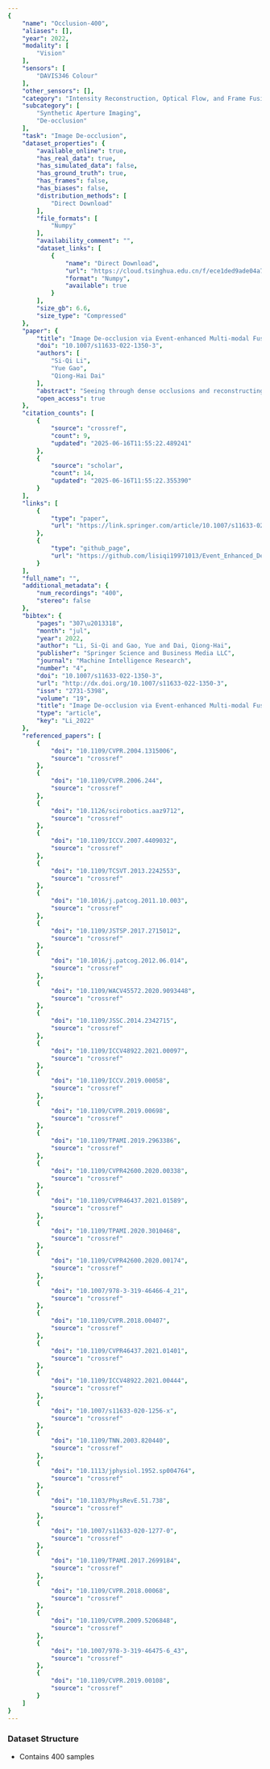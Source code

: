```yaml
---
{
    "name": "Occlusion-400",
    "aliases": [],
    "year": 2022,
    "modality": [
        "Vision"
    ],
    "sensors": [
        "DAVIS346 Colour"
    ],
    "other_sensors": [],
    "category": "Intensity Reconstruction, Optical Flow, and Frame Fusion",
    "subcategory": [
        "Synthetic Aperture Imaging",
        "De-occlusion"
    ],
    "task": "Image De-occlusion",
    "dataset_properties": {
        "available_online": true,
        "has_real_data": true,
        "has_simulated_data": false,
        "has_ground_truth": true,
        "has_frames": false,
        "has_biases": false,
        "distribution_methods": [
            "Direct Download"
        ],
        "file_formats": [
            "Numpy"
        ],
        "availability_comment": "",
        "dataset_links": [
            {
                "name": "Direct Download",
                "url": "https://cloud.tsinghua.edu.cn/f/ece1ded9ade04a7291a2/?dl=1",
                "format": "Numpy",
                "available": true
            }
        ],
        "size_gb": 6.6,
        "size_type": "Compressed"
    },
    "paper": {
        "title": "Image De-occlusion via Event-enhanced Multi-modal Fusion Hybrid Network",
        "doi": "10.1007/s11633-022-1350-3",
        "authors": [
            "Si-Qi Li",
            "Yue Gao",
            "Qiong-Hai Dai"
        ],
        "abstract": "Seeing through dense occlusions and reconstructing scene images is an important but challenging task. Traditional frame-based image de-occlusion methods may lead to fatal errors when facing extremely dense occlusions due to the lack of valid information available from the limited input occluded frames. Event cameras are bio-inspired vision sensors that record the brightness changes at each pixel asynchronously with high temporal resolution. However, synthesizing images solely from event streams is ill-posed since only the brightness changes are recorded in the event stream, and the initial brightness is unknown. In this paper, we propose an event-enhanced multi-modal fusion hybrid network for image de-occlusion, which uses event streams to provide complete scene information and frames to provide color and texture information. An event stream encoder based on the spiking neural network (SNN) is proposed to encode and denoise the event stream efficiently. A comparison loss is proposed to generate clearer results. Experimental results on a large-scale event-based and frame-based image de-occlusion dataset demonstrate that our proposed method achieves state-of-the-art performance.",
        "open_access": true
    },
    "citation_counts": [
        {
            "source": "crossref",
            "count": 9,
            "updated": "2025-06-16T11:55:22.489241"
        },
        {
            "source": "scholar",
            "count": 14,
            "updated": "2025-06-16T11:55:22.355390"
        }
    ],
    "links": [
        {
            "type": "paper",
            "url": "https://link.springer.com/article/10.1007/s11633-022-1350-3#preview"
        },
        {
            "type": "github_page",
            "url": "https://github.com/lisiqi19971013/Event_Enhanced_DeOcc"
        }
    ],
    "full_name": "",
    "additional_metadata": {
        "num_recordings": "400",
        "stereo": false
    },
    "bibtex": {
        "pages": "307\u2013318",
        "month": "jul",
        "year": 2022,
        "author": "Li, Si-Qi and Gao, Yue and Dai, Qiong-Hai",
        "publisher": "Springer Science and Business Media LLC",
        "journal": "Machine Intelligence Research",
        "number": "4",
        "doi": "10.1007/s11633-022-1350-3",
        "url": "http://dx.doi.org/10.1007/s11633-022-1350-3",
        "issn": "2731-5398",
        "volume": "19",
        "title": "Image De-occlusion via Event-enhanced Multi-modal Fusion Hybrid Network",
        "type": "article",
        "key": "Li_2022"
    },
    "referenced_papers": [
        {
            "doi": "10.1109/CVPR.2004.1315006",
            "source": "crossref"
        },
        {
            "doi": "10.1109/CVPR.2006.244",
            "source": "crossref"
        },
        {
            "doi": "10.1126/scirobotics.aaz9712",
            "source": "crossref"
        },
        {
            "doi": "10.1109/ICCV.2007.4409032",
            "source": "crossref"
        },
        {
            "doi": "10.1109/TCSVT.2013.2242553",
            "source": "crossref"
        },
        {
            "doi": "10.1016/j.patcog.2011.10.003",
            "source": "crossref"
        },
        {
            "doi": "10.1109/JSTSP.2017.2715012",
            "source": "crossref"
        },
        {
            "doi": "10.1016/j.patcog.2012.06.014",
            "source": "crossref"
        },
        {
            "doi": "10.1109/WACV45572.2020.9093448",
            "source": "crossref"
        },
        {
            "doi": "10.1109/JSSC.2014.2342715",
            "source": "crossref"
        },
        {
            "doi": "10.1109/ICCV48922.2021.00097",
            "source": "crossref"
        },
        {
            "doi": "10.1109/ICCV.2019.00058",
            "source": "crossref"
        },
        {
            "doi": "10.1109/CVPR.2019.00698",
            "source": "crossref"
        },
        {
            "doi": "10.1109/TPAMI.2019.2963386",
            "source": "crossref"
        },
        {
            "doi": "10.1109/CVPR42600.2020.00338",
            "source": "crossref"
        },
        {
            "doi": "10.1109/CVPR46437.2021.01589",
            "source": "crossref"
        },
        {
            "doi": "10.1109/TPAMI.2020.3010468",
            "source": "crossref"
        },
        {
            "doi": "10.1109/CVPR42600.2020.00174",
            "source": "crossref"
        },
        {
            "doi": "10.1007/978-3-319-46466-4_21",
            "source": "crossref"
        },
        {
            "doi": "10.1109/CVPR.2018.00407",
            "source": "crossref"
        },
        {
            "doi": "10.1109/CVPR46437.2021.01401",
            "source": "crossref"
        },
        {
            "doi": "10.1109/ICCV48922.2021.00444",
            "source": "crossref"
        },
        {
            "doi": "10.1007/s11633-020-1256-x",
            "source": "crossref"
        },
        {
            "doi": "10.1109/TNN.2003.820440",
            "source": "crossref"
        },
        {
            "doi": "10.1113/jphysiol.1952.sp004764",
            "source": "crossref"
        },
        {
            "doi": "10.1103/PhysRevE.51.738",
            "source": "crossref"
        },
        {
            "doi": "10.1007/s11633-020-1277-0",
            "source": "crossref"
        },
        {
            "doi": "10.1109/TPAMI.2017.2699184",
            "source": "crossref"
        },
        {
            "doi": "10.1109/CVPR.2018.00068",
            "source": "crossref"
        },
        {
            "doi": "10.1109/CVPR.2009.5206848",
            "source": "crossref"
        },
        {
            "doi": "10.1007/978-3-319-46475-6_43",
            "source": "crossref"
        },
        {
            "doi": "10.1109/CVPR.2019.00108",
            "source": "crossref"
        }
    ]
}
---
```



### Dataset Structure 



- Contains 400 samples